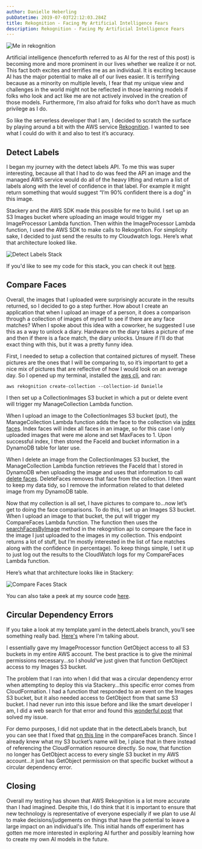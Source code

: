 ```yaml
---
author: Danielle Heberling
pubDatetime: 2019-07-03T22:12:03.284Z
title: Rekognition - Facing My Artificial Intelligence Fears
description: Rekognition - Facing My Artificial Intelligence Fears
---
```


![Me in rekognition](/assets/rekognition-me.png)

Artificial intelligence (henceforth referred to as AI for the rest of this post) is becoming more and more prominent in our lives whether we realize it or not. This fact both excites and terrifies me as an individual. It is exciting because AI has the major potential to make all of our lives easier. It is terrifying because as a minority on multiple levels, I fear that my unique view and challenges in the world might not be reflected in those learning models if folks who look and act like me are not actively involved in the creation of those models. Furthermore, I’m also afraid for folks who don’t have as much privilege as I do.

So like the serverless developer that I am, I decided to scratch the surface by playing around a bit with the AWS service <a href="https://aws.amazon.com/rekognition/" target="_blank" rel="noopener noreferrer">Rekognition</a>. I wanted to see what I could do with it and also to test it’s accuracy.

## Detect Labels

I began my journey with the detect labels API. To me this was super interesting, because all that I had to do was feed the API an image and the managed AWS service would do all of the heavy lifting and return a list of labels along with the level of confidence in that label. For example it might return something that would suggest “I’m 90% confident there is a dog” in this image.

Stackery and the AWS SDK made this possible for me to build. I set up an S3 Images bucket where uploading an image would trigger my ImageProcessor Lambda function. Then within the ImageProcessor Lambda function, I used the AWS SDK to make calls to Rekognition. For simplicity sake, I decided to just send the results to my Cloudwatch logs. Here’s what that architecture looked like.

![Detect Labels Stack](/assets/detectLabels.png)

If you'd like to see my code for this stack, you can check it out <a href="https://github.com/deeheber/face-match/tree/detectLabels" target="_blank" rel="noopener noreferrer">here</a>.

## Compare Faces

Overall, the images that I uploaded were surprisingly accurate in the results returned, so I decided to go a step further. How about I create an application that when I upload an image of a person, it does a comparison through a collection of images of myself to see if there are any face matches? When I spoke about this idea with a coworker, he suggested I use this as a way to unlock a diary. Hardware on the diary takes a picture of me and then if there is a face match, the diary unlocks. Unsure if I’ll do that exact thing with this, but it was a pretty funny idea.

First, I needed to setup a collection that contained pictures of myself. These pictures are the ones that I will be comparing to, so it’s important to get a nice mix of pictures that are reflective of how I would look on an average day. So I opened up my terminal, installed the <a href="https://docs.aws.amazon.com/cli/latest/userguide/cli-chap-install.html" target="_blank" rel="noopener noreferrer">aws cli</a>, and ran:

`aws rekognition create-collection --collection-id Danielle`

I then set up a CollectionImages S3 bucket in which a put or delete event will trigger my ManageCollection Lambda function.

When I upload an image to the CollectionImages S3 bucket (put), the ManageCollection Lambda function adds the face to the collection via <a href="https://docs.aws.amazon.com/rekognition/latest/dg/API_IndexFaces.html" target="_blank" rel="noopener noreferrer">index faces</a>. Index faces will index all faces in an image, so for this case I only uploaded images that were me alone and set MaxFaces to 1. Upon successful index, I then stored the FaceId and bucket information in a DynamoDB table for later use.

When I delete an image from the CollectionImages S3 bucket, the ManageCollection Lambda function retrieves the FaceId that I stored in DynamoDB when uploading the image and uses that information to call <a href="https://docs.aws.amazon.com/rekognition/latest/dg/API_DeleteFaces.html" target="_blank" rel="noopener noreferrer">delete faces</a>. DeleteFaces removes that face from the collection. I then want to keep my data tidy, so I remove the information related to that deleted image from my DynamoDB table.

Now that my collection is all set, I have pictures to compare to...now let’s get to doing the face comparisons. To do this, I set up an Images S3 bucket. When I upload an image to that bucket, the put will trigger my CompareFaces Lambda function. The function then uses the <a href="https://docs.aws.amazon.com/rekognition/latest/dg/API_SearchFacesByImage.html" target="_blank" rel="noopener noreferrer">searchFacesByImage</a> method in the rekognition api to compare the face in the image I just uploaded to the images in my collection. This endpoint returns a lot of stuff, but I’m mostly interested in the list of face matches along with the confidence (in percentage). To keep things simple, I set it up to just log out the results to the CloudWatch logs for my CompareFaces Lambda function.

Here’s what that architecture looks like in Stackery:

![Compare Faces Stack](/assets/compareFaces.png)

You can also take a peek at my source code <a href="https://github.com/deeheber/face-match/tree/compareFaces" target="_blank" rel="noopener noreferrer">here</a>.

## Circular Dependency Errors

If you take a look at my template.yaml in the detectLabels branch, you’ll see something really bad. <a href="https://github.com/deeheber/face-match/blob/detectLabels/template.yaml#L23" target="_blank" rel="noopener noreferrer">Here's</a> where I'm talking about.

I essentially gave my ImageProcessor function GetObject access to all S3 buckets in my entire AWS account. The best practice is to give the minimal permissions necessary…so I should’ve just given that function GetObject access to my Images S3 bucket.

The problem that I ran into when I did that was a circular dependency error when attempting to deploy this via Stackery...this specific error comes from CloudFormation. I had a function that responded to an event on the Images S3 bucket, but it also needed access to GetObject from that same S3 bucket. I had never run into this issue before and like the smart developer I am, I did a web search for that error and found this <a href="https://aws.amazon.com/blogs/infrastructure-and-automation/handling-circular-dependency-errors-in-aws-cloudformation/" target="_blank" rel="noopener noreferrer">wonderful post</a> that solved my issue.

For demo purposes, I did not update that in the detectLabels branch, but you can see that I fixed that <a href="https://github.com/deeheber/face-match/blob/compareFaces/template.yaml#L49" target="_blank" rel="noopener noreferrer">on this line</a> in the compareFaces branch. Since I already knew what my S3 bucket’s name will be, I place that in there instead of referencing the CloudFormation resource directly. So now, that function no longer has GetObject access to every single S3 bucket in my AWS account...it just has GetObject permission on that specific bucket without a circular dependency error.

## Closing

Overall my testing has shown that AWS Rekognition is a lot more accurate than I had imagined. Despite this, I do think that it is important to ensure that new technology is representative of everyone especially if we plan to use AI to make decisions/judgements on things that have the potential to leave a large impact on an individual's life. This initial hands off experiment has gotten me more interested in exploring AI further and possibly learning how to create my own AI models in the future.
